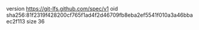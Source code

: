 version https://git-lfs.github.com/spec/v1
oid sha256:81f2319f428200cf765f1ad4f2d46709fb8eba2ef5541f010a3a46bbaec2f113
size 36
